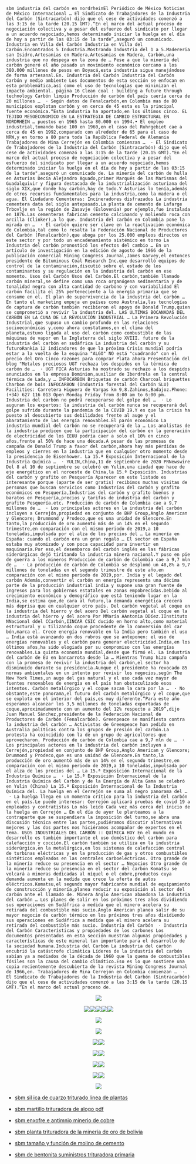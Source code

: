 
```
sbm industria del carbón en nordrheinEl Periódico de México Noticias de México Internacional … El Sindicato de Trabajadores de la Industria del Carbón (Sintracarbón) dijo que el cese de actividades comenzó a las 3:15 de la tarde (20.15 GMT).“En el marco del actual proceso de negociación colectiva y a pesar del esfuerzo del sindicato por llegar a un acuerdo negociado,hemos determinado iniciar la huelga en el día de hoy a partir de las 03:15 de la tarde”,aseguró un comunicado. Industria en Villa del Carbón Industria en Villa del Carbón.Encontrados 5 Industria.Mostrando Industria del 1 a 5.Madereria san Isidro,Artesanias en Madera,Artesanias en Madera, Carbón,una industria que no despega en la zona de … Pese a que la minería del carbón generó el año pasado un movimiento económico cercano a los 380.000 millones de pesos en Boyacá,esta industria sigue manejándose de forma artesanal.En. Industria del Carbón Industria del Carbón Carbón y medio ambiente Los documentos de esta sección se enfocan en esta problemática,así como el uso de tecnologías que minimizan el impacto ambiental. página 16 Clean coal : building a future through technology Carbón limpio Producción de carbón del país caería cerca de 20 millones …  · Según datos de Fenalcarbón,en Colombia mas de 80 municipios explotan carbón y en cerca de 45 esta es la principal fuente económica.“Esta industria ha aportado,en los últimos cinco. EL TEJIDO MESOECONOMICO EN LA ESTRATEGIA DE CAMBIO ESTRUCTURAL EN NORDRHEIN … puestos en 1965 hasta 80.000 en 1994.• El empleo industrial,tomando base 100 en 1960,en el caso del Ruhrgebiet cae a cerca de 45 en 1992,comparado con alrededor de 65 para el caso de NRW,y en torno a 80 para toda la República Federal de Alemania Trabajadores de Mina Cerrejón en Colombia comienzan …  · El Sindicato de Trabajadores de la Industria del Carbón (Sintracarbón) dijo que el cese de actividades comenzó a las 3:15 de la tarde (20.15 GMT)."En el marco del actual proceso de negociación colectiva y a pesar del esfuerzo del sindicato por llegar a un acuerdo negociado,hemos determinado iniciar la huelga en el día de hoy a partir de las 03:15 de la tarde",aseguró un comunicado de. La minería del carbón de hulla en Asturias Decía Alejandro Aguado,primer Marqués de las Marismas del Guadalquivir y figura destacada de la industrialización asturiana del siglo XIX,que donde hay carbón,hay de todo.Y Asturias lo tenía,además de otros recursos fundamentales para la industria,como la madera o el agua. El Ciudadano Cementeras: Incineradores disfrazados La industria cementera data del siglo antepasado.La planta de cemento de Lafarge Trbovlje en la región de Zasavje (Eslovenia) por ejemplo,fue instalada en 1876.Las cementeras fabrican cemento calcinando y moliendo roca con arcilla (Clinker),a lo que. Industria del carbón en Colombia pone la mirada en …  · El carbón quiere ser clave en la reactivación económica de Colombia,tal como lo resalta la Federación Nacional de Productores del Carbón (Fenalcarbón),que aboga por los 25.000 empleos directos en este sector y por todo un encadenamiento sistémico en torno La Industria del carbón pronosticó los efectos del cambio … En un artículo de investigación en la edición de agosto de 1966 de la publicación comercial Mining Congress Journal,James Garvey,el entonces presidente de Bituminous Coal Research Inc.que desarrolló equipos de control de la contaminación,discutió sobre el estado de los contaminantes y su regulación en la industria del carbón en ese momento. Usos del Carbón Usos del Carbón.El carbón,también llamado carbón mineral,se define como una roca organógena sedimentaria y de tonalidad negra con alta cantidad de carbono y con variabilidad El carbón facilita el 25% perteneciente a la energía primaria que se consume en el. El plan de supervivencia de la industria del carbón … En tanto el marketing empuja en países como Australia,las tecnologías de captura de carbón también recibieron el apoyo de Donald Trump,quien se comprometió a revivir la industria del. LAS ÚLTIMAS BOCANADAS DEL CARBÓN EN LA CUNA DE LA REVOLUCIÓN INDUSTRIAL … La Primera Revolución Industrial,que supuso un cambio profundo en las relaciones socioeconómicas y,como ahora constatamos,en el clima del planeta,estuvo ligada al uso del carbón como combustible de las máquinas de vapor en la Inglaterra del siglo XVIII. futuro de la industria del carbón en sudáfrica La industria del carbón y su futuroRankia 12 indicadores de que la próxima Crisis mundial podría estar a la vuelta de la esquina "ALGO" NO está "cuadrando" con el precio del Oro Cinco razones para comprar Plata ahora Presentación del blog "Metales preciosos UGT rechaza los despidos en la térmica de carbón de …  · UGT FICA Asturias ha mostrado su rechazo a los despidos anunciados en la empresa Dominion,auxiliar de Iberdrola en la central térmica de Lada,y … INFOCARBON Briquetas de carbón Charcoal briquettes Charbon de bois INFOCARBON (Industria forestal del Carbón SLU) Facilities: Carretera Higuera de Vargas km 9,8.Zahinos,Badajoz.Phone: (+34) 627 116 013 Open Monday Friday from 8:00 am to 6:00 pm. Industria del carbón no podrá recuperarse del golpe del …  · Lo auguran los expertos: la industria del carbón nunca se recuperará del golpe sufrido durante la pandemia de la COVID 19.Y es que la crisis ha puesto al descubierto sus debilidades frente al auge y el abaratamiento de las energía renovables.El parón económico La industria mundial del carbón no se recuperará de la … Los analistas de la industria predicen que la participación del carbón en la generación de electricidad de los EEUU podría caer a solo el 10% en cinco años,frente al 50% de hace una década.A pesar de las promesas de campaña de Donald Trump a favor del carbón,ahora hay más pérdidas de empleos y cierres en la industria que en cualquier otro momento desde la presidencia de Eisenhower. La 15.ª Exposición Internacional de la Industria Química …  · YULIN,China,11 de septiembre de 2020 PRNewswire  Del 8 al 10 de septiembre se celebró en Yulin,una ciudad que hace de eje energético en el noroeste de China,la 15.ª Exposición. Industrias del carbón y grafito en Pesquería Aparecer en este listado es interesante porque (aparte de ser gratis) recibimos muchas visitas de personas que buscan servicios como Industrias del carbón y grafito económicos en Pesquería,Industrias del carbón y grafito buenos y baratos en Pesquería,precios y tarifas de industria del carbón y grafito Pesquería.etc. Producción de carbón de Colombia cae a 9,7 millones de …  · Los principales actores en la industria del carbón incluyen a Cerrejón,propiedad en conjunto de BHP Group,Anglo American y Glencore; Drummond y Prodeco,que es una unidad de Glencore.En tanto,la producción de oro aumentó más de un 14% en el segundo trimestre,en comparación con el mismo periodo de 2019,a 10 toneladas,impulsada por el alza de los precios del … La minería en España: cuando el carbón era un gran regalo … El sector en España estaba muy atomizado y con poca capacidad para invertir en maquinaria.Por eso,el desembarco del carbón inglés en las fábricas siderúrgicas dejó tiritando la industria minera nacional.Y puso en pie de guerra a los mineros Producción de carbón de Colombia cae a 9,7 mln de …  · La producción de carbón de Colombia se desplomó un 48,8% a 9,7 millones de toneladas en el segundo trimestre de este año,en comparación con el mismo periodo de 2019,por. India y el legado del carbón Además,convertir el carbón en energía representa una décima parte de la producción industrial india y supone una gran fuente de ingresos para los gobiernos estatales en zonas empobrecidas.Debido al crecimiento económico y demográfico que está teniendo lugar en la India,se estima que,de cara al futuro,la demanda energética crecerá más deprisa que en cualquier otro país. Del carbón vegetal al coque en la industria del hierro y del acero Del carbón vegetal al coque en la industria del hierro y del acero Por MMaría AAntonia DDíez.IInstituto NNacional ddel CCarbón,IINCAR CSIC ducido en horno alto,como material estructural y u tilizando coque procedente de la conversión del car bón,marca el. Crece energía renovable en la India pero también el uso … India está avanzando en dos rubros que se anteponen: el uso de energías renovables y el carbón para generar electricidad.India,en los últimos años,ha sido elogiada por su compromiso con las energías renovables.La quinta economía mundial,desde que firmó el. La industria del carbón de EU en bancarrota desde la … Mientras Trump hizo campaña con la promesa de revivir la industria del carbón,el sector ha disminuido durante su presidencia.Aunque el presidente ha revocado 85 normas ambientales en un intento por revivir los negocios,según The New York Times,un auge del gas natural y el uso cada vez mayor de fuentes renovables de energía en el país han obstaculizado esos intentos. Carbón metalúrgico y el coque sacan la cara por la …  · No obstante,este panorama,el futuro del carbón metalúrgico y el coque,que se explota en el interior del país,es muy diferente.“Para este año esperamos alcanzar los 3,5 millones de toneladas exportadas de coque,aproximadamente con un aumento del 12% respecto a 2019”,dijo Juan Manuel Sánchez,presidente de la Federación Nacional de Productores de Carbón (Fenalcarbón). Greenpeace se manifiesta contra la industria del carbón … Activistas de Greenpeace han pedido en Australia políticas contra los grupos de presión del carbón.La protesta ha coincidido con la de un grupo de agricultores que aprovecharon. Producción de carbón de Colombia cae a 9,7 mln de …  · Los principales actores en la industria del carbón incluyen a Cerrejón,propiedad en conjunto de BHP Group,Anglo American y Glencore; Drummond y Prodeco,que es una unidad de Glencore.En tanto,la producción de oro aumentó más de un 14% en el segundo trimestre,en comparación con el mismo periodo de 2019,a 10 toneladas,impulsada por el alza de los precios del … La 15.ª Exposición Internacional de la Industria Química …  · La 15.ª Exposición Internacional de la Industria Química del Carbón y de la Energía de Alta Gama se celebró en Yulin (China) La 15.ª Exposición Internacional de la Industria Química del. La huelga en el Cerrejón se suma al negro panorama del …  · La huelga llega en un momento crítico para la industria del carbón en el país.Le puede interesar: Cerrejón aplicará pruebas de covid 19 a empleados y contratistas Lo más leido Cada vez más cerca del inicio de la huelga en Cerrejón … En el día de ayer le planteamos a la contraparte que se suspendiera la imposición del turno,se abra una discusión técnica entre las partes,pudiéramos discutir alternativas mejores y las dos partes nos hiciéramos acompañar de expertos en el tema. USOS INDUSTRIALES DEL CARBÒN :: QUÍMICA HOY En el mundo en desarrollo es también importante el uso doméstico del carbón para calefacción y cocción.El carbón también se utiliza en la industria siderúrgica,en la metalúrgica,en los sistemas de calefacción central de turbinas eléctricas y en la producción de gas y otros combustibles sintéticos empleados en las centrales carboeléctricas. Otro grande de la minería reduce su presencia en el sector … Negocios Otro grande de la minería reduce su presencia en el sector del carbón Komatsu se volcará a mineras dedicadas al níquel o el cobre,productos cuya demanda aumenta en la medida que crece la oferta de autos eléctricos.Komatsu,el segundo mayor fabricante mundial de equipamiento de construcción y minería,planea reducir su exposición al sector del carbón ante el llamado de. Minera Anglo American abandona la industria del carbón … Los planes de salir en los próximos tres años dividiendo sus operaciones en Sudáfrica a medida que el minero acelera su retirada del combustible más sucio.Anglo American planea salir de su mayor negocio de carbón térmico en los próximos tres años dividiendo sus operaciones en Sudáfrica a medida que el minero acelera su retirada del combustible más sucio. Industria del Carbón  · Industria del Carbón Características y propiedades de los carbones Los documentos presentados en esta sección muestran algunas propiedades y características de este mineral tan importante para el desarrollo de la sociedad humana.Industria del Carbón La industria del carbón encubrió la catástrofe climática Líderes de la industria del carbón sabían ya a mediados de la década de 1960 que la quema de combustibles fósiles son la causa del cambio climático.Eso es lo que sostiene una copia recientemente descubierta de la revista Mining Congress Journal de 1966,en. Trabajadores de Mina Cerrejón en Colombia comienzan …  · El Sindicato de Trabajadores de la Industria del Carbón (Sintracarbón) dijo que el cese de actividades comenzó a las 3:15 de la tarde (20.15 GMT).“En el marco del actual proceso de. 
```

<div align="center">

<a href="https://es-crusher.shibang-china.com/github&k=sbm+industria+del+carb%C3%B3n+en+nordrhein"><img src="https://static.shibang-china.com/es/crusher/logo.jpg"></a>

<a href="https://es-crusher.shibang-china.com/github&k=sbm+industria+del+carb%C3%B3n+en+nordrhein"><img src="https://static.shibang-china.com/es/crusher/index.jpg"></a><a href="https://es-crusher.shibang-china.com/material.htmlgithub&k=sbm+industria+del+carb%C3%B3n+en+nordrhein"><img src="https://static.shibang-china.com/es/crusher/material.jpg"></a><a href="https://es-crusher.shibang-china.com/application.htmlgithub&k=sbm+industria+del+carb%C3%B3n+en+nordrhein"><img src="https://static.shibang-china.com/es/crusher/application.jpg"></a><a href="https://es-crusher.shibang-china.com/aboutus.htmlgithub&k=sbm+industria+del+carb%C3%B3n+en+nordrhein"><img src="https://static.shibang-china.com/es/crusher/aboutus.jpg"></a><a href="https://es-crusher.shibang-china.com/contact.htmlgithub&k=sbm+industria+del+carb%C3%B3n+en+nordrhein"><img src="https://static.shibang-china.com/es/crusher/contact.jpg"></a>

<a href="https://es-crusher.shibang-china.com/github&k=sbm+industria+del+carb%C3%B3n+en+nordrhein"><img src="https://static.shibang-china.com/es/crusher/banner.jpg"></a>

<a href="https://swt.shibang-china.com/github&k=sbm+industria+del+carb%C3%B3n+en+nordrhein"><img src="https://static.shibang-china.com/es/crusher/text.jpg"></a>

<a href="https://swt.shibang-china.com/github&k=sbm+industria+del+carb%C3%B3n+en+nordrhein"><img src="https://static.shibang-china.com/es/crusher/chat.jpg"></a><a href="https://es-crusher.shibang-china.com/contact.htmlgithub&k=sbm+industria+del+carb%C3%B3n+en+nordrhein"><img src="https://static.shibang-china.com/es/crusher/message.jpg"></a>

<a href="https://es-crusher.shibang-china.com/products/pe.htmlgithub&k=sbm+industria+del+carb%C3%B3n+en+nordrhein"><img src="https://static.shibang-china.com/es/crusher/pe.jpg"></a><a href="https://es-crusher.shibang-china.com/products/pf.htmlgithub&k=sbm+industria+del+carb%C3%B3n+en+nordrhein"><img src="https://static.shibang-china.com/es/crusher/pf.jpg"></a>

<a href="https://es-crusher.shibang-china.com/products/hpt.htmlgithub&k=sbm+industria+del+carb%C3%B3n+en+nordrhein"><img src="https://static.shibang-china.com/es/crusher/hpt.jpg"></a><a href="https://es-crusher.shibang-china.com/products/vsi.htmlgithub&k=sbm+industria+del+carb%C3%B3n+en+nordrhein"><img src="https://static.shibang-china.com/es/crusher/vsi.jpg"></a>

<a href="https://es-crusher.shibang-china.com/products/klv.htmlgithub&k=sbm+industria+del+carb%C3%B3n+en+nordrhein"><img src="https://static.shibang-china.com/es/crusher/klv.jpg"></a><a href="https://es-crusher.shibang-china.com/products/portable.htmlgithub&k=sbm+industria+del+carb%C3%B3n+en+nordrhein"><img src="https://static.shibang-china.com/es/crusher/portable.jpg"></a>

<a href="https://swt.shibang-china.com/github&k=sbm+industria+del+carb%C3%B3n+en+nordrhein"><img src="https://static.shibang-china.com/es/crusher/case.jpg"></a>

</div>


* [sbm sil ica de cuarzo triturado línea de plantas](sbm%20sil%20ica%20de%20cuarzo%20triturado%20l%C3%ADnea%20de%20plantas.md)

* [sbm martillo trituradora de alogo pdf](sbm%20martillo%20trituradora%20de%20alogo%20pdf.md)

* [sbm enxofre e antimnio minerio de cobre](sbm%20enxofre%20e%20antimnio%20minerio%20de%20cobre.md)

* [sbm planta trituradora de la minería de oro de bolivia](sbm%20planta%20trituradora%20de%20la%20miner%C3%ADa%20de%20oro%20de%20bolivia.md)

* [sbm tamaño y función de molino de cemento](sbm%20tama%C3%B1o%20y%20funci%C3%B3n%20de%20molino%20de%20cemento.md)

* [sbm de bentonita suministros trituradora primaria](sbm%20de%20bentonita%20suministros%20trituradora%20primaria.md)